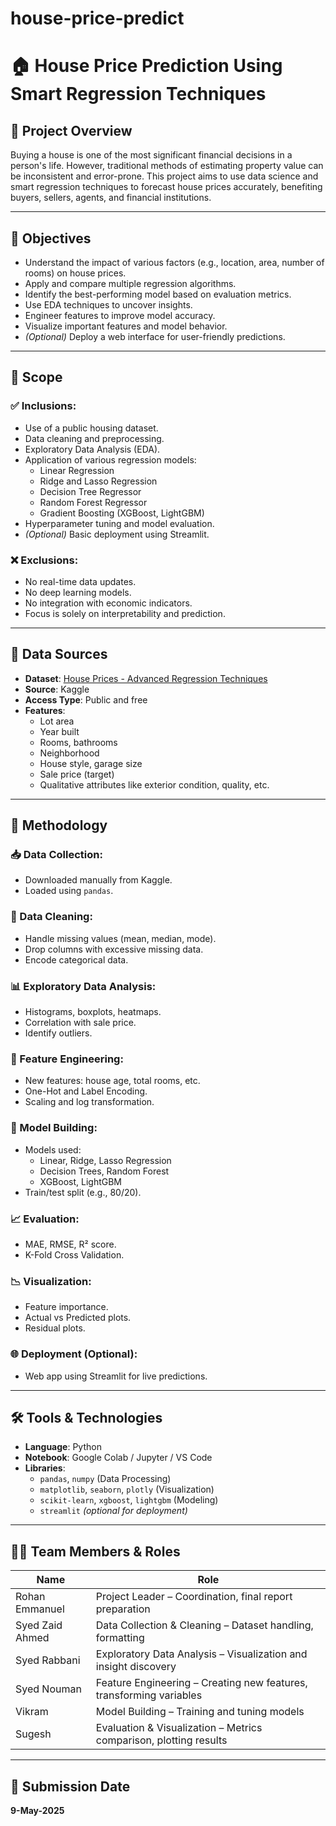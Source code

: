 # house-price-predict

# 🏠 House Price Prediction Using Smart Regression Techniques

## 📄 Project Overview

Buying a house is one of the most significant financial decisions in a person's life. However, traditional methods of estimating property value can be inconsistent and error-prone. This project aims to use data science and smart regression techniques to forecast house prices accurately, benefiting buyers, sellers, agents, and financial institutions.

---

## 🎯 Objectives

- Understand the impact of various factors (e.g., location, area, number of rooms) on house prices.
- Apply and compare multiple regression algorithms.
- Identify the best-performing model based on evaluation metrics.
- Use EDA techniques to uncover insights.
- Engineer features to improve model accuracy.
- Visualize important features and model behavior.
- *(Optional)* Deploy a web interface for user-friendly predictions.

---

## 📌 Scope

### ✅ Inclusions:
- Use of a public housing dataset.
- Data cleaning and preprocessing.
- Exploratory Data Analysis (EDA).
- Application of various regression models:
  - Linear Regression
  - Ridge and Lasso Regression
  - Decision Tree Regressor
  - Random Forest Regressor
  - Gradient Boosting (XGBoost, LightGBM)
- Hyperparameter tuning and model evaluation.
- *(Optional)* Basic deployment using Streamlit.

### ❌ Exclusions:
- No real-time data updates.
- No deep learning models.
- No integration with economic indicators.
- Focus is solely on interpretability and prediction.

---

## 📂 Data Sources

- **Dataset**: [House Prices - Advanced Regression Techniques](https://www.kaggle.com/competitions/house-prices-advanced-regression-techniques)
- **Source**: Kaggle
- **Access Type**: Public and free
- **Features**:
  - Lot area
  - Year built
  - Rooms, bathrooms
  - Neighborhood
  - House style, garage size
  - Sale price (target)
  - Qualitative attributes like exterior condition, quality, etc.

---

## 🔧 Methodology

### 📥 Data Collection:
- Downloaded manually from Kaggle.
- Loaded using `pandas`.

### 🧼 Data Cleaning:
- Handle missing values (mean, median, mode).
- Drop columns with excessive missing data.
- Encode categorical data.

### 📊 Exploratory Data Analysis:
- Histograms, boxplots, heatmaps.
- Correlation with sale price.
- Identify outliers.

### 🧠 Feature Engineering:
- New features: house age, total rooms, etc.
- One-Hot and Label Encoding.
- Scaling and log transformation.

### 🤖 Model Building:
- Models used:
  - Linear, Ridge, Lasso Regression
  - Decision Trees, Random Forest
  - XGBoost, LightGBM
- Train/test split (e.g., 80/20).

### 📈 Evaluation:
- MAE, RMSE, R² score.
- K-Fold Cross Validation.

### 📉 Visualization:
- Feature importance.
- Actual vs Predicted plots.
- Residual plots.

### 🌐 Deployment (Optional):
- Web app using Streamlit for live predictions.

---

## 🛠️ Tools & Technologies

- **Language**: Python
- **Notebook**: Google Colab / Jupyter / VS Code
- **Libraries**:
  - `pandas`, `numpy` (Data Processing)
  - `matplotlib`, `seaborn`, `plotly` (Visualization)
  - `scikit-learn`, `xgboost`, `lightgbm` (Modeling)
  - `streamlit` *(optional for deployment)*

---

## 👨‍💻 Team Members & Roles

| Name              | Role                                                                 |
|-------------------|----------------------------------------------------------------------|
| Rohan Emmanuel    | Project Leader – Coordination, final report preparation              |
| Syed Zaid Ahmed   | Data Collection & Cleaning – Dataset handling, formatting            |
| Syed Rabbani      | Exploratory Data Analysis – Visualization and insight discovery      |
| Syed Nouman       | Feature Engineering – Creating new features, transforming variables  |
| Vikram            | Model Building – Training and tuning models                          |
| Sugesh            | Evaluation & Visualization – Metrics comparison, plotting results    |

---

## 📅 Submission Date

**9-May-2025**
